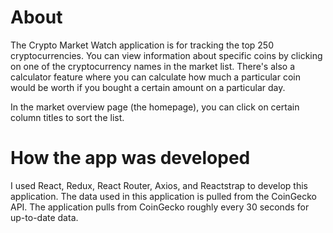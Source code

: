 # About

The Crypto Market Watch application is for tracking the top 250 cryptocurrencies. You can view information about specific coins by clicking on one of the cryptocurrency names in the market list. There's also a calculator feature where you can calculate how much a particular coin would be worth if you bought a certain amount on a particular day. 

In the market overview page (the homepage), you can click on certain column titles to sort the list. 

# How the app was developed

I used React, Redux, React Router, Axios, and Reactstrap to develop this application. The data used in this application is pulled from the CoinGecko API. The application pulls from CoinGecko roughly every 30 seconds for up-to-date data.

